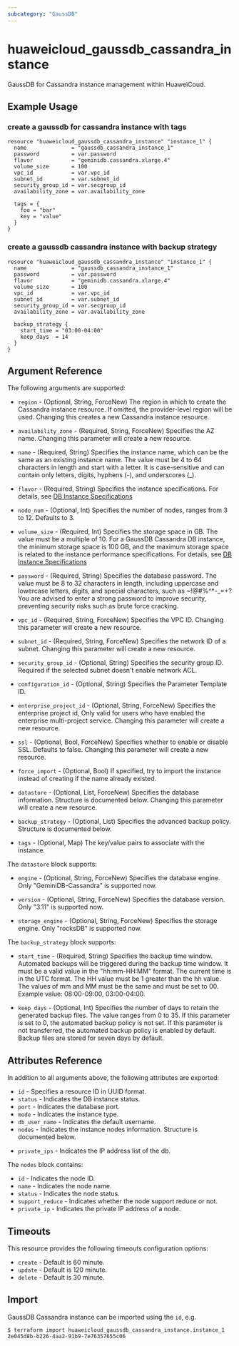 ```yaml
---
subcategory: "GaussDB"
---
```


# huaweicloud_gaussdb_cassandra_instance

GaussDB for Cassandra instance management within HuaweiCoud.

## Example Usage

### create a gaussdb for cassandra instance with tags

```hcl
resource "huaweicloud_gaussdb_cassandra_instance" "instance_1" {
  name              = "gaussdb_cassandra_instance_1"
  password          = var.password
  flavor            = "geminidb.cassandra.xlarge.4"
  volume_size       = 100
  vpc_id            = var.vpc_id
  subnet_id         = var.subnet_id
  security_group_id = var.secgroup_id
  availability_zone = var.availability_zone

  tags = {
    foo = "bar"
    key = "value"
  }
}
```

### create a gaussdb cassandra instance with backup strategy

```hcl
resource "huaweicloud_gaussdb_cassandra_instance" "instance_1" {
  name              = "gaussdb_cassandra_instance_1"
  password          = var.password
  flavor            = "geminidb.cassandra.xlarge.4"
  volume_size       = 100
  vpc_id            = var.vpc_id
  subnet_id         = var.subnet_id
  security_group_id = var.secgroup_id
  availability_zone = var.availability_zone

  backup_strategy {
    start_time = "03:00-04:00"
    keep_days  = 14
  }
}
```

## Argument Reference

The following arguments are supported:

* `region` - (Optional, String, ForceNew) The region in which to create the Cassandra instance resource. If omitted, the provider-level region will be used. Changing this creates a new Cassandra instance resource.

* `availability_zone` - (Required, String, ForceNew) Specifies the AZ name.
  Changing this parameter will create a new resource.

* `name` - (Required, String) Specifies the instance name, which can be the same
  as an existing instance name. The value must be 4 to 64 characters in
  length and start with a letter. It is case-sensitive and can contain
  only letters, digits, hyphens (-), and underscores (_).

* `flavor` - (Required, String) Specifies the instance specifications. For details, 
  see [DB Instance Specifications](https://support.huaweicloud.com/intl/en-us/productdesc-geminidb/geminidb_01_0006.html)

* `node_num` - (Optional, Int) Specifies the number of nodes, ranges from 3 to 12. Defaults to 3.

* `volume_size` - (Required, Int) Specifies the storage space in GB. The value must be a multiple of 10.
  For a GaussDB Cassandra DB instance, the minimum storage space is 100 GB, and the maximum
  storage space is related to the instance performance specifications. For details, 
  see [DB Instance Specifications](https://support.huaweicloud.com/intl/en-us/productdesc-geminidb/geminidb_01_0006.html)

* `password` - (Required, String) Specifies the database password. The value must be 8 to 32 characters
  in length, including uppercase and lowercase letters, digits, and special characters,
  such as ~!@#%^*-_=+? You are advised to enter a strong password to improve security, preventing security risks
  such as brute force cracking.

* `vpc_id` -  (Required, String, ForceNew) Specifies the VPC ID.
  Changing this parameter will create a new resource.

* `subnet_id` - (Required, String, ForceNew) Specifies the network ID of a subnet.
  Changing this parameter will create a new resource.

* `security_group_id` - (Optional, String) Specifies the security group ID. Required if the selected subnet doesn't enable network ACL.

* `configuration_id` - (Optional, String) Specifies the Parameter Template ID.

* `enterprise_project_id` - (Optional, String, ForceNew) Specifies the enterprise project id, Only valid for users who
  have enabled the enterprise multi-project service.
  Changing this parameter will create a new resource.

* `ssl` - (Optional, Bool, ForceNew) Specifies whether to enable or disable SSL. Defaults to false.
  Changing this parameter will create a new resource.

* `force_import` - (Optional, Bool) If specified, try to import the instance instead of creating if the name already existed.

* `datastore` - (Optional, List, ForceNew) Specifies the database information. Structure is documented below.
  Changing this parameter will create a new resource.

* `backup_strategy` - (Optional, List) Specifies the advanced backup policy. Structure is documented below.

* `tags` - (Optional, Map) The key/value pairs to associate with the instance.

The `datastore` block supports:

* `engine` - (Optional, String, ForceNew) Specifies the database engine. Only "GeminiDB-Cassandra" is supported now.

* `version` - (Optional, String, ForceNew) Specifies the database version. Only "3.11" is supported now.

* `storage_engine` - (Optional, String, ForceNew) Specifies the storage engine. Only "rocksDB" is supported now.


The `backup_strategy` block supports:

* `start_time` - (Required, String) Specifies the backup time window. Automated backups
  will be triggered during the backup time window. It must be a valid value in
  the "hh:mm-HH:MM" format. The current time is in the UTC format.
  The HH value must be 1 greater than the hh value. The values of mm and MM
  must be the same and must be set to 00. Example value: 08:00-09:00, 03:00-04:00.

* `keep_days` - (Optional, Int) Specifies the number of days to retain the generated
   backup files. The value ranges from 0 to 35.
   If this parameter is set to 0, the automated backup policy is not set.
   If this parameter is not transferred, the automated backup policy is enabled by default.
   Backup files are stored for seven days by default.

## Attributes Reference

In addition to all arguments above, the following attributes are exported:

* `id` - Specifies a resource ID in UUID format.
* `status` - Indicates the DB instance status.
* `port` - Indicates the database port.
* `mode` - Indicates the instance type.
* `db_user_name` - Indicates the default username.
* `nodes` - Indicates the instance nodes information. Structure is documented below.
- `private_ips` - Indicates the IP address list of the db.

The `nodes` block contains:

- `id` - Indicates the node ID.
- `name` - Indicates the node name.
- `status` - Indicates the node status.
- `support_reduce` - Indicates whether the node support reduce or not.
- `private_ip` - Indicates the private IP address of a node.

## Timeouts
This resource provides the following timeouts configuration options:
- `create` - Default is 60 minute.
- `update` - Default is 120 minute.
- `delete` - Default is 30 minute.

## Import

GaussDB Cassandra instance can be imported using the `id`, e.g.

```
$ terraform import huaweicloud_gaussdb_cassandra_instance.instance_1 2e045d8b-b226-4aa2-91b9-7e76357655c06
```
